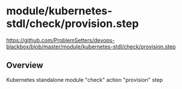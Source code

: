 # module/kubernetes-stdl/check/provision.step

https://github.com/ProblemSetters/devops-blackbox/blob/master/module/kubernetes-stdl/check/provision.step

## Overview

Kubernetes standalone module "check" action "provision" step


